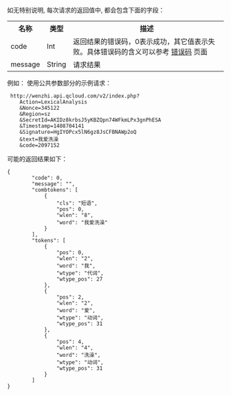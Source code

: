 如无特别说明, 每次请求的返回值中, 都会包含下面的字段：

<table class="t">
<tbody><tr>
<th> <b>名称</b>
</th><th> <b>类型</b>
</th><th> <b>描述</b>
</th></tr>
<tr>
<td> code
</td><td> Int
</td><td> 返回结果的错误码，0表示成功，其它值表示失败。具体错误码的含义可以参考 <a href="/document/product/271/2057" title="错误码">错误码</a> 页面
</td></tr>
<tr>
<td> message
</td><td> String
</td><td> 请求结果
</td></tr></tbody></table>

例如：
使用公共参数部分的示例请求：

```
 http://wenzhi.api.qcloud.com/v2/index.php?
	Action=LexicalAnalysis
	&Nonce=345122
	&Region=sz
	&SecretId=AKIDz8krbsJ5yKBZQpn74WFkmLPx3gnPhESA
	&Timestamp=1408704141
	&Signature=HgIYOPcx5lN6gz8JsCFBNAWp2oQ
	&text=我爱洗澡
	&code=2097152
```


可能的返回结果如下：

```
{
        "code": 0,
        "message": "",
        "combtokens": [
            {
                "cls": "短语",
                "pos": 0,
                "wlen": "8",
                "word": "我爱洗澡"
            }
        ],
        "tokens": [
            {
                "pos": 0,
                "wlen": "2",
                "word": "我",
                "wtype": "代词",
                "wtype_pos": 27
            },
            {
                "pos": 2,
                "wlen": "2",
                "word": "爱",
                "wtype": "动词",
                "wtype_pos": 31
            },
            {
                "pos": 4,
                "wlen": "4",
                "word": "洗澡",
                "wtype": "动词",
                "wtype_pos": 31
            }
        ]
}	
```
